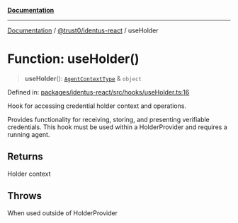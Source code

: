 [**Documentation**](../../../README.md)

***

[Documentation](../../../README.md) / [@trust0/identus-react](../README.md) / useHolder

# Function: useHolder()

> **useHolder**(): [`AgentContextType`](../type-aliases/AgentContextType.md) & `object`

Defined in: [packages/identus-react/src/hooks/useHolder.ts:16](https://github.com/trust0-project/identus/blob/a6691e588219d32de5fbabc2f0f2392caeb94cf4/packages/identus-react/src/hooks/useHolder.ts#L16)

Hook for accessing credential holder context and operations.

Provides functionality for receiving, storing, and presenting verifiable credentials.
This hook must be used within a HolderProvider and requires a running agent.

## Returns

Holder context

## Throws

When used outside of HolderProvider

